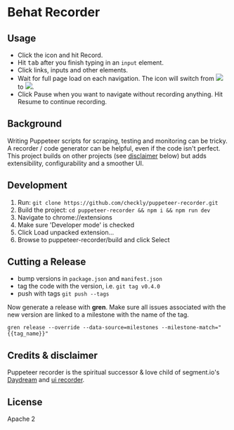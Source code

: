 # Behat Recorder

## Usage

- Click the icon and hit Record.
- Hit <kbd>tab</kbd> after you finish typing in an `input` element.
- Click links, inputs and other elements.
- Wait for full page load on each navigation. The icon will switch from ![](src/images/icon_rec.png) to ![](src/images/icon_wait.png).
- Click Pause when you want to navigate without recording anything. Hit Resume to continue recording.
## Background

Writing Puppeteer scripts for scraping, testing and monitoring can be tricky. A recorder / code generator can be helpful,
even if the code isn't perfect. This project builds on other projects (see [disclaimer](#user-content-credits--disclaimer)
below) but adds extensibility, configurability and a smoother UI.

## Development

1. Run: `git clone https://github.com/checkly/puppeteer-recorder.git`
2. Build the project: `cd puppeteer-recorder && npm i && npm run dev`
2. Navigate to chrome://extensions
3. Make sure 'Developer mode' is checked
4. Click Load unpacked extension...
5. Browse to puppeteer-recorder/build and click Select

## Cutting a Release

- bump versions in `package.json` and `manifest.json`
- tag the code with the version, i.e. `git tag v0.4.0`
- push with tags `git push --tags`

Now generate a release with **gren**. Make sure all issues associated with the new version are linked to a milestone
with the name of the tag.

```
gren release --override --data-source=milestones --milestone-match="{{tag_name}}"
```

## Credits & disclaimer

Puppeteer recorder is the spiritual successor & love child of segment.io's
[Daydream](https://github.com/segmentio/daydream) and [ui recorder](https://github.com/yguan/ui-recorder).

## License
Apache 2
